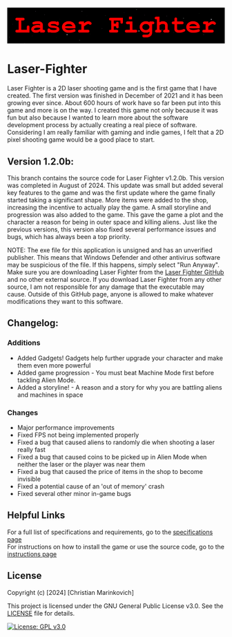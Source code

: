 ![Splash Text](img/Laser_Fighter_Splash_Text.png)

# Laser-Fighter

Laser Fighter is a 2D laser shooting game and is the first game that I have created. The first version was finished in December of 2021 and it has been growing ever since. About 600 hours of work have so far been put into this game and more is on the way. I created this game not only because it was fun but also because I wanted to learn more about the software development process by actually creating a real piece of software. Considering I am really familiar with gaming and indie games, I felt that a 2D pixel shooting game would be a good place to start.


## Version 1.2.0b:

This branch contains the source code for Laser Fighter v1.2.0b. This version was completed in August of 2024. This update was small but added several key features to the game and was the first update where the game finally started taking a significant shape. More items were added to the shop, increasing the incentive to actually play the game. A small storyline and progression was also added to the game. This gave the game a plot and the character a reason for being in outer space and killing aliens. Just like the previous versions, this version also fixed several performance issues and bugs, which has always been a top priority.

NOTE: The exe file for this application is unsigned and has an unverified publisher. This means that Windows Defender and other antivirus software may be suspicious of the file. If this happens, simply select "Run Anyway". Make sure you are downloading Laser Fighter from the [Laser Fighter GitHub](https://github.com/Christian2147/Laser-Fighter) and no other external source. If you download Laser Fighter from any other source, I am not responsible for any damage that the executable may cause. Outside of this GitHub page, anyone is allowed to make whatever modifications they want to this software.

## Changelog:

### Additions
+ Added Gadgets! Gadgets help further upgrade your character and make them even more powerful
+ Added game progression - You must beat Machine Mode first before tackling Alien Mode. 
+ Added a storyline! - A reason and a story for why you are battling aliens and machines in space

### Changes
* Major performance improvements
* Fixed FPS not being implemented properly
* Fixed a bug that caused aliens to randomly die when shooting a laser really fast
* Fixed a bug that caused coins to be picked up in Alien Mode when neither the laser or the player was near them
* Fixed a bug that caused the price of items in the shop to become invisible
* Fixed a potential cause of an 'out of memory' crash
* Fixed several other minor in-game bugs

## Helpful Links

For a full list of specifications and requirements, go to the [specifications page](./docs/SPECIFICATIONS.md)<br>
For instructions on how to install the game or use the source code, go to the [instructions page](./docs/INSTRUCTIONS.md)<br>

## License

Copyright (c) [2024] [Christian Marinkovich]

This project is licensed under the GNU General Public License v3.0. See the [LICENSE](./LICENSE) file for details.

[![License: GPL v3.0](https://img.shields.io/badge/License-GPL%20v3.0-blue.svg)](https://www.gnu.org/licenses/gpl-3.0)